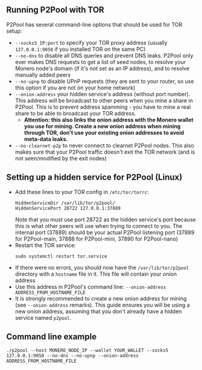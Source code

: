 ## Running P2Pool with TOR

P2Pool has several command-line options that should be used for TOR setup:

- `--socks5 IP:port` to specify your TOR proxy address (usually `127.0.0.1:9050` if you installed TOR on the same PC)
- `--no-dns` to disable all DNS queries and prevent DNS leaks. P2Pool only ever makes DNS requests to get a list of seed nodes, to resolve your Monero node's domain (if it's not set as an IP address), and to resolve manually added peers
- `--no-upnp` to disable UPnP requests (they are sent to your router, so use this option if you are not on your home network)
- `--onion-address` your hidden service's address (without port number). This address will be broadcast to other peers when you mine a share in P2Pool. This is to prevent address spamming - you have to mine a real share to be able to broadcast your TOR address.
	- **Attention: this also links the onion address with the Monero wallet you use for mining. Create a new onion address when mining through TOR, don't use your existing onion addresses to avoid meta-data leaks.**
- `--no-clearnet-p2p` to never connect to clearnet P2Pool nodes. This also makes sure that your P2Pool traffic doesn't exit the TOR network (and is not seen/modified by the exit nodes)

## Setting up a hidden service for P2Pool (Linux)

- Add these lines to your TOR config in `/etc/tor/torrc`:
	```
	HiddenServiceDir /var/lib/tor/p2pool/
	HiddenServicePort 28722 127.0.0.1:37889
	```
	Note that you must use port 28722 as the hidden service's port because this is what other peers will use when trying to connect to you. The internal port (37889) should be your actual P2Pool listening port (37889 for P2Pool-main, 37888 for P2Pool-mini, 37890 for P2Pool-nano)
- Restart the TOR service:
	```
	sudo systemctl restart tor.service
	```
- If there were no errors, you should now have the `/var/lib/tor/p2pool` directory with a `hostname` file in it. This file will contain your onion address
- Use this address in P2Pool's command line: `--onion-address ADDRESS_FROM_HOSTNAME_FILE`
- It is strongly recommended to create a new onion address for mining (see `--onion-address` remarks). This guide ensures you will be using a new onion address, assuming that you don't already have a hidden service named `p2pool`.

## Command line example
```
./p2pool --host MONERO_NODE_IP --wallet YOUR_WALLET --socks5 127.0.0.1:9050 --no-dns --no-upnp --onion-address ADDRESS_FROM_HOSTNAME_FILE
```
